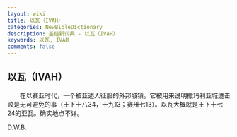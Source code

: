 ```yaml
---
layout: wiki
title: 以瓦（IVAH）
categories: NewBibleDictionary
description: 圣经新词典 - 以瓦（IVAH）
keywords: 以瓦, IVAH
comments: false
---
```


## 以瓦（IVAH）

　　在以赛亚时代，一个被亚述人征服的外邦城镇。它被用来说明撒玛利亚城遭击败是无可避免的事（王下十八34，十九13；赛卅七13）。以瓦大概就是王下十七24的亚瓦。确实地点不详。

D.W.B.










